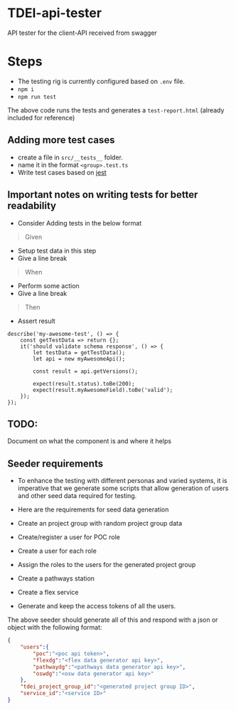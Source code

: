 # TDEI-api-tester
API tester for the client-API received from swagger

# Steps
- The testing rig is currently configured based on `.env` file.
- `npm i`
- `npm run test`

The above code runs the tests and generates a `test-report.html` (already included for reference)


## Adding more test cases
- create a file in `src/__tests__` folder.
- name it in the format `<group>.test.ts`
- Write test cases based on [jest](https://jestjs.io/docs/getting-started)

## Important notes on writing tests for better readability
- Consider Adding tests in the below format
> Given
- Setup test data in this step
- Give a line break
> When
- Perform some action
- Give a line break
> Then
- Assert result

```  
describe('my-awesome-test', () => {
	const getTestData => return {};
	it('should validate schema response', () => {
		let testData = getTestData();
		let api = new myAwesomeApi();
		
		const result = api.getVersions();

		expect(result.status).toBe(200);
		expect(result.myAwesomeField).toBe('valid');
	});
});
```


## TODO:
 Document on what the component is and where it helps

## Seeder requirements
- To enhance the testing with different personas and varied systems, it is imperative that we generate
  some scripts that allow generation of users and other seed data required for testing.
- Here are the requirements for seed data generation

- Create an project group with random project group data
- Create/register a user for POC role
- Create a user for each role 
- Assign the roles to the users for the generated project group
- Create a pathways station
- Create a flex service

- Generate and keep the access tokens of all the users.

The above seeder should generate all of this and respond with a json or object with the following format:

```json
{
	"users":{
		"poc":"<poc api token>",
		"flexdg":"<flex data generator api key>",
		"pathwaydg":"<pathways data generator api key>",
		"oswdg":"<osw data generator api key>"
	},
	"tdei_project_group_id":"<generated project group ID>",
	"service_id":"<service ID>"
}

```
